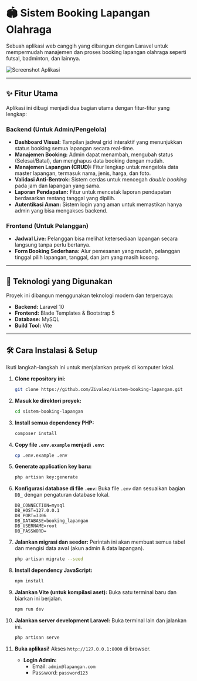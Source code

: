 # 🏟️ Sistem Booking Lapangan Olahraga

Sebuah aplikasi web canggih yang dibangun dengan Laravel untuk mempermudah manajemen dan proses booking lapangan olahraga seperti futsal, badminton, dan lainnya.

![Screenshot Aplikasi]()

---

## ✨ Fitur Utama

Aplikasi ini dibagi menjadi dua bagian utama dengan fitur-fitur yang lengkap:

### **Backend (Untuk Admin/Pengelola)**
* **Dashboard Visual:** Tampilan jadwal grid interaktif yang menunjukkan status booking semua lapangan secara real-time.
* **Manajemen Booking:** Admin dapat menambah, mengubah status (Selesai/Batal), dan menghapus data booking dengan mudah.
* **Manajemen Lapangan (CRUD):** Fitur lengkap untuk mengelola data master lapangan, termasuk nama, jenis, harga, dan foto.
* **Validasi Anti-Bentrok:** Sistem cerdas untuk mencegah *double booking* pada jam dan lapangan yang sama.
* **Laporan Pendapatan:** Fitur untuk mencetak laporan pendapatan berdasarkan rentang tanggal yang dipilih.
* **Autentikasi Aman:** Sistem login yang aman untuk memastikan hanya admin yang bisa mengakses backend.

### **Frontend (Untuk Pelanggan)**
* **Jadwal Live:** Pelanggan bisa melihat ketersediaan lapangan secara langsung tanpa perlu bertanya.
* **Form Booking Sederhana:** Alur pemesanan yang mudah, pelanggan tinggal pilih lapangan, tanggal, dan jam yang masih kosong.

---

## 🚀 Teknologi yang Digunakan

Proyek ini dibangun menggunakan teknologi modern dan terpercaya:

* **Backend:** Laravel 10
* **Frontend:** Blade Templates & Bootstrap 5
* **Database:** MySQL
* **Build Tool:** Vite

---

## 🛠️ Cara Instalasi & Setup

Ikuti langkah-langkah ini untuk menjalankan proyek di komputer lokal.

1.  **Clone repository ini:**
    ```bash
    git clone https://github.com/Zivalez/sistem-booking-lapangan.git
    ```

2.  **Masuk ke direktori proyek:**
    ```bash
    cd sistem-booking-lapangan
    ```

3.  **Install semua dependency PHP:**
    ```bash
    composer install
    ```

4.  **Copy file `.env.example` menjadi `.env`:**
    ```bash
    cp .env.example .env
    ```

5.  **Generate application key baru:**
    ```bash
    php artisan key:generate
    ```

6.  **Konfigurasi database di file `.env`:**
    Buka file `.env` dan sesuaikan bagian `DB_` dengan pengaturan database lokal.
    ```env
    DB_CONNECTION=mysql
    DB_HOST=127.0.0.1
    DB_PORT=3306
    DB_DATABASE=booking_lapangan
    DB_USERNAME=root
    DB_PASSWORD=
    ```

7.  **Jalankan migrasi dan seeder:**
    Perintah ini akan membuat semua tabel dan mengisi data awal (akun admin & data lapangan).
    ```bash
    php artisan migrate --seed
    ```

8.  **Install dependency JavaScript:**
    ```bash
    npm install
    ```

9.  **Jalankan Vite (untuk kompilasi aset):**
    Buka satu terminal baru dan biarkan ini berjalan.
    ```bash
    npm run dev
    ```

10. **Jalankan server development Laravel:**
    Buka terminal lain dan jalankan ini.
    ```bash
    php artisan serve
    ```

11. **Buka aplikasi!**
    Akses `http://127.0.0.1:8000` di browser.
    * **Login Admin:**
        * Email: `admin@lapangan.com`
        * Password: `password123`